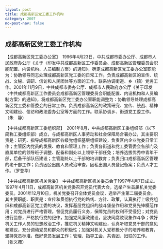 ```yaml
---
layout: post
title: 成都高新区党工委工作机构
category: 2007
no-post-nav: false
---
```


## 成都高新区党工委工作机构

【成都高新区党工委办公室】　1996年4月23日，中共成都市委办公厅、成都市人民政府办公厅《关于〈印发中共成都高新区工作委员会、成都高新区管理委员会职能配置、内设机构、人员编制方案〉的通知》，确定成都高新区党工委办公室职能为：协助领导同志处理成都高新区党工委的日常工作。负责成都高新区的宣传、统战、文秘、调研、信访和人民团体等方面的工作。联系协调街道、乡（镇）党务工作。2001年11月9日，中共成都市委办公厅、成都市人民政府办公厅《关于印发〈中共成都高新区工作委员会成都高新区管理委员会职能配置、内设机构和人员编制方案〉的通知》，将成都高新区党工委办公室职能调整为：协助领导处理成都高新区党工委和管委会的日常工作。负责成都高新区的政策研究、宣传、统战、精神文明建设、信访和政法委办公室等方面的工作。联系协调乡、街道党工委工作。（朱　静）

【中共成都高新区工委组织部】　2001年8月，中共成都高新区工委组织部（以下简称工委组织部）成立，与成都高新区人事劳动和社会保障局合署办公，其主要职责是：研究、指导成都高新区各级党组织基层组织建设，负责区内企业党委日常工作；主管区内党员的发展、教育和管理工作；负责各街道和党工委管委会各部门及直属单位的领导班子调整、配备和副处以上领导干部任免；培养选拔优秀中青年干部，后备干部队伍建设；主管副处以上干部的培训教育；负责归口成都高新区管理的老干部工作；负责因公出国人员政治审查，因私出国人员登记备案；负责人才工作。（罗登华）

【中共成都高新区机关党委】　中共成都高新区机关委员会于1997年4月7日成立。1997年4月11日，成都高新区机关党委召开党员代表大会，选举产生首届机关党委委员。2001年12月10日，机关党委召开全体党员会议，选举产生第二届委员会。其主要职能、职责是：宣传和贯彻执行党的路线、方针、政策，认真执行上级党组织和成都高新区党工委的决议，发挥基层党组织的战斗堡垒作用和党员先锋模范作用；对党员进行严格管理，督促党员履行义务，保障党员的权利不受侵犯；对党员进行监督，严格执行党的纪律，加强党风廉政建设，坚决同腐败现象作斗争；做好机关工作人员的思想政治工作，推进机关精神文明建设，认真听取党员干部的意见和建议，充分调动党员和群众的积极性；加强对机关入党积极分子的培养和教育，坚持党员标准，做好党员发展工作；管理、指导工会、共青团、妇联的工作。
（张义薇）
